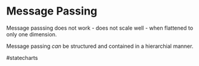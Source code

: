 # Message Passing

Message passsing does not work - does not scale well - when flattened to only one dimension.

Message passing *can* be structured and contained in a hierarchial manner.

#statecharts 
